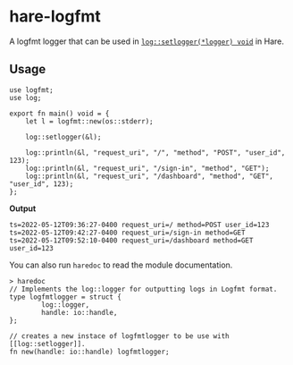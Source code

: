 # hare-logfmt

A logfmt logger that can be used in [`log::setlogger(*logger) void`](https://docs.harelang.org/log#setlogger) in Hare.

## Usage

```hare
use logfmt;
use log;

export fn main() void = {
    let l = logfmt::new(os::stderr);

	log::setlogger(&l);

    log::println(&l, "request_uri", "/", "method", "POST", "user_id", 123);
    log::println(&l, "request_uri", "/sign-in", "method", "GET");
    log::println(&l, "request_uri", "/dashboard", "method", "GET", "user_id", 123);
};
```

**Output**

```console
ts=2022-05-12T09:36:27-0400 request_uri=/ method=POST user_id=123
ts=2022-05-12T09:42:27-0400 request_uri=/sign-in method=GET
ts=2022-05-12T09:52:10-0400 request_uri=/dashboard method=GET user_id=123
```

You can also run `haredoc` to read the module documentation.

```console
> haredoc
// Implements the log::logger for outputting logs in Logfmt format.
type logfmtlogger = struct {
        log::logger,
        handle: io::handle,
};

// creates a new instace of logfmtlogger to be use with [[log::setlogger]].
fn new(handle: io::handle) logfmtlogger;
```